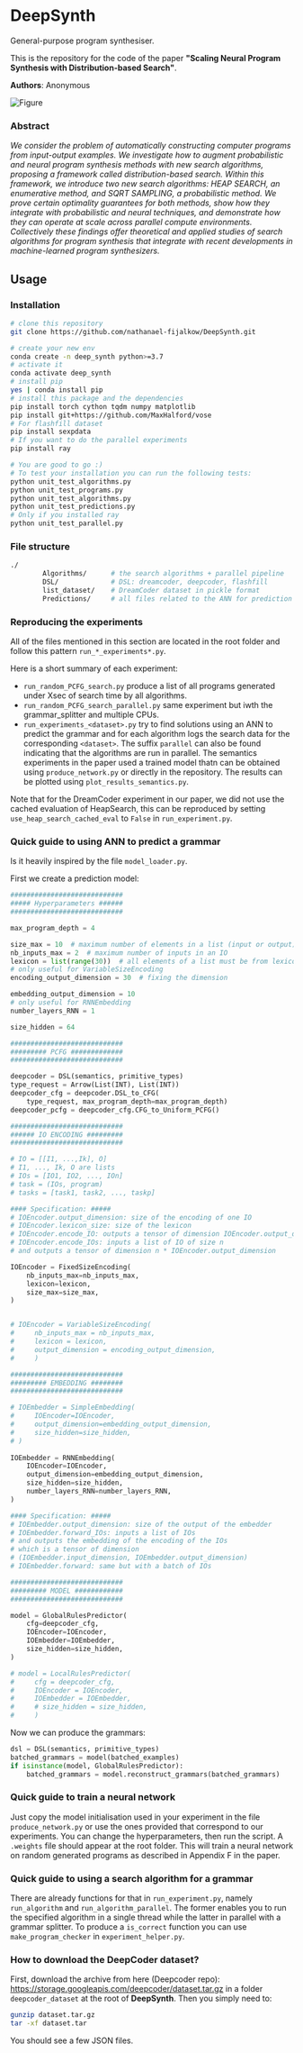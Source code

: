 # DeepSynth
General-purpose program synthesiser.

This is the repository for the code of the paper **"Scaling Neural Program Synthesis with Distribution-based Search"**.

**Authors**:
Anonymous


![Figure](https://github.com/nathanael-fijalkow/DeepSynth/raw/main/main_figure.png)

### Abstract

 _We consider the problem of automatically constructing computer programs from input-output examples. We investigate
how to augment probabilistic and neural program synthesis methods with new search algorithms, proposing a framework called distribution-based search. Within this framework,
we introduce two new search algorithms: HEAP SEARCH,
an enumerative method, and SQRT SAMPLING, a probabilistic method. We prove certain optimality guarantees for
both methods, show how they integrate with probabilistic
and neural techniques, and demonstrate how they can operate
at scale across parallel compute environments. Collectively
these findings offer theoretical and applied studies of search
algorithms for program synthesis that integrate with recent
developments in machine-learned program synthesizers._

## Usage

### Installation

```bash
# clone this repository
git clone https://github.com/nathanael-fijalkow/DeepSynth.git

# create your new env
conda create -n deep_synth python>=3.7 
# activate it
conda activate deep_synth
# install pip
yes | conda install pip
# install this package and the dependencies
pip install torch cython tqdm numpy matplotlib
pip install git+https://github.com/MaxHalford/vose
# For flashfill dataset
pip install sexpdata
# If you want to do the parallel experiments
pip install ray

# You are good to go :)
# To test your installation you can run the following tests:
python unit_test_algorithms.py
python unit_test_programs.py
python unit_test_algorithms.py
python unit_test_predictions.py
# Only if you installed ray
python unit_test_parallel.py
```

### File structure

```bash
./
        Algorithms/      # the search algorithms + parallel pipeline
        DSL/             # DSL: dreamcoder, deepcoder, flashfill
        list_dataset/    # DreamCoder dataset in pickle format
        Predictions/     # all files related to the ANN for prediction of the grammars 
```

### Reproducing the experiments

All of the files mentioned in this section are located in the root folder and follow this pattern ```run_*_experiments*.py```.

Here is a short summary of each experiment:

- ```run_random_PCFG_search.py``` produce a list of all programs generated under Xsec of search time by all algorithms.
- ```run_random_PCFG_search_parallel.py``` same experiment but iwth the grammar_splitter and multiple CPUs.
- ```run_experiments_<dataset>.py``` try to find solutions using an ANN to predict the grammar and for each algorithm logs the search data for the corresponding ```<dataset>```. The suffix ```parallel``` can also be found indicating that the algorithms are run in parallel. The semantics experiments in the paper used a trained model thatn can be obtained using ```produce_network.py``` or directly in the repository. The results can be plotted using ```plot_results_semantics.py```.

Note that for the DreamCoder experiment in our paper, we did not use the cached evaluation of HeapSearch, this can be reproduced by setting ```use_heap_search_cached_eval``` to ```False``` in ```run_experiment.py```.

### Quick guide to using ANN to predict a grammar

Is it heavily inspired by the file ```model_loader.py```.

First we create a prediction model:

```python
############################
##### Hyperparameters ######
############################

max_program_depth = 4

size_max = 10  # maximum number of elements in a list (input or output)
nb_inputs_max = 2  # maximum number of inputs in an IO
lexicon = list(range(30))  # all elements of a list must be from lexicon
# only useful for VariableSizeEncoding
encoding_output_dimension = 30  # fixing the dimension

embedding_output_dimension = 10
# only useful for RNNEmbedding
number_layers_RNN = 1

size_hidden = 64

############################
######### PCFG #############
############################

deepcoder = DSL(semantics, primitive_types)
type_request = Arrow(List(INT), List(INT))
deepcoder_cfg = deepcoder.DSL_to_CFG(
    type_request, max_program_depth=max_program_depth)
deepcoder_pcfg = deepcoder_cfg.CFG_to_Uniform_PCFG()

############################
###### IO ENCODING #########
############################

# IO = [[I1, ...,Ik], O]
# I1, ..., Ik, O are lists
# IOs = [IO1, IO2, ..., IOn]
# task = (IOs, program)
# tasks = [task1, task2, ..., taskp]

#### Specification: #####
# IOEncoder.output_dimension: size of the encoding of one IO
# IOEncoder.lexicon_size: size of the lexicon
# IOEncoder.encode_IO: outputs a tensor of dimension IOEncoder.output_dimension
# IOEncoder.encode_IOs: inputs a list of IO of size n
# and outputs a tensor of dimension n * IOEncoder.output_dimension

IOEncoder = FixedSizeEncoding(
    nb_inputs_max=nb_inputs_max,
    lexicon=lexicon,
    size_max=size_max,
)


# IOEncoder = VariableSizeEncoding(
#     nb_inputs_max = nb_inputs_max,
#     lexicon = lexicon,
#     output_dimension = encoding_output_dimension,
#     )

############################
######### EMBEDDING ########
############################

# IOEmbedder = SimpleEmbedding(
#     IOEncoder=IOEncoder,
#     output_dimension=embedding_output_dimension,
#     size_hidden=size_hidden,
# )
 
IOEmbedder = RNNEmbedding(
    IOEncoder=IOEncoder,
    output_dimension=embedding_output_dimension,
    size_hidden=size_hidden,
    number_layers_RNN=number_layers_RNN,
)

#### Specification: #####
# IOEmbedder.output_dimension: size of the output of the embedder
# IOEmbedder.forward_IOs: inputs a list of IOs
# and outputs the embedding of the encoding of the IOs
# which is a tensor of dimension
# (IOEmbedder.input_dimension, IOEmbedder.output_dimension)
# IOEmbedder.forward: same but with a batch of IOs

############################
######### MODEL ############
############################

model = GlobalRulesPredictor(
    cfg=deepcoder_cfg,
    IOEncoder=IOEncoder,
    IOEmbedder=IOEmbedder,
    size_hidden=size_hidden,
)

# model = LocalRulesPredictor(
#     cfg = deepcoder_cfg,
#     IOEncoder = IOEncoder,
#     IOEmbedder = IOEmbedder,
#     # size_hidden = size_hidden,
#     )
```

Now we can produce the grammars:

```python
dsl = DSL(semantics, primitive_types)
batched_grammars = model(batched_examples)
if isinstance(model, GlobalRulesPredictor):
    batched_grammars = model.reconstruct_grammars(batched_grammars)
```

### Quick guide to train a neural network

Just copy the model initialisation used in your experiment in the file ```produce_network.py``` or use the ones provided that correspond to our experiments.
You can change the hyperparameters, then run the script.
A ```.weights``` file should appear at the root folder.
This will train a neural network on random generated programs as described in Appendix F in the paper.

### Quick guide to using a search algorithm for a grammar

There are already functions for that in ```run_experiment.py```, namely ```run_algorithm``` and ```run_algorithm_parallel```.
The former enables you to run the specified algorithm in a single thread while the latter in parallel with a grammar splitter.
To produce a ```is_correct``` function you can use ```make_program_checker``` in ```experiment_helper.py```.

### How to download the DeepCoder dataset?

First, download the archive from here (Deepcoder repo): <https://storage.googleapis.com/deepcoder/dataset.tar.gz> in a folder ```deepcoder_dataset``` at the root of **DeepSynth**.
Then you simply need to:

```bash
gunzip dataset.tar.gz
tar -xf dataset.tar
```

You should see a few JSON files.
